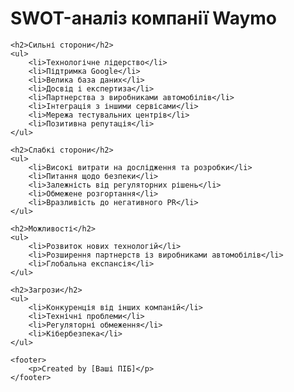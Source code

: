 <!DOCTYPE html>
<html lang="en">
<head>
    <meta charset="UTF-8">
    <meta name="viewport" content="width=device-width, initial-scale=1.0">
    <title>SWOT-аналіз Waymo</title>
</head>
<body>
    <h1>SWOT-аналіз компанії Waymo</h1>
    
    <h2>Сильні сторони</h2>
    <ul>
        <li>Технологічне лідерство</li>
        <li>Підтримка Google</li>
        <li>Велика база даних</li>
        <li>Досвід і експертиза</li>
        <li>Партнерства з виробниками автомобілів</li>
        <li>Інтеграція з іншими сервісами</li>
        <li>Мережа тестувальних центрів</li>
        <li>Позитивна репутація</li>
    </ul>
    
    <h2>Слабкі сторони</h2>
    <ul>
        <li>Високі витрати на дослідження та розробки</li>
        <li>Питання щодо безпеки</li>
        <li>Залежність від регуляторних рішень</li>
        <li>Обмежене розгортання</li>
        <li>Вразливість до негативного PR</li>
    </ul>
    
    <h2>Можливості</h2>
    <ul>
        <li>Розвиток нових технологій</li>
        <li>Розширення партнерств із виробниками автомобілів</li>
        <li>Глобальна експансія</li>
    </ul>
    
    <h2>Загрози</h2>
    <ul>
        <li>Конкуренція від інших компаній</li>
        <li>Технічні проблеми</li>
        <li>Регуляторні обмеження</li>
        <li>Кібербезпека</li>
    </ul>

    <footer>
        <p>Created by [Ваші ПІБ]</p>
    </footer>
</body>
</html>
